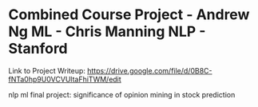 Combined Course Project - Andrew Ng ML - Chris Manning NLP - Stanford
======

Link to Project Writeup: https://drive.google.com/file/d/0B8C-fNTa0hp9U0VCVUltaFhiTWM/edit

nlp ml final project: significance of opinion mining in stock prediction
